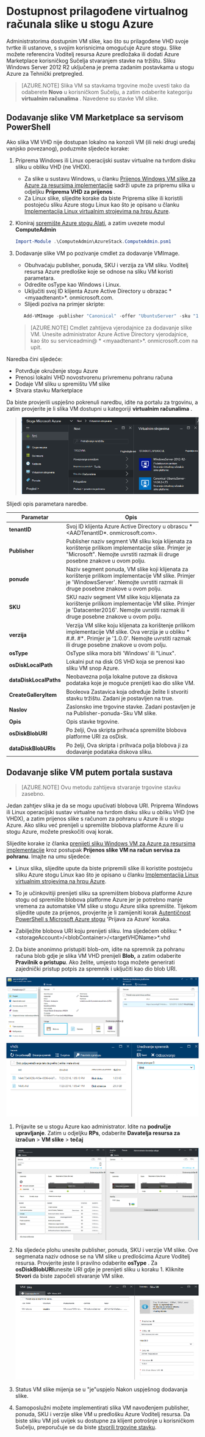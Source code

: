 <properties
    pageTitle="Dodavanje VM slike u stogu Azure | Microsoft Azure"
    description="Dodavanje vaše tvrtke ili ustanove prilagođene Windows ili Linux VM slike za klijenata za korištenje"
    services="azure-stack"
    documentationCenter=""
    authors="mattmcg"
    manager="darmour"
    editor=""/>

<tags
    ms.service="azure-stack"
    ms.workload="na"
    ms.tgt_pltfrm="na"
    ms.devlang="na"
    ms.topic="get-started-article"
    ms.date="09/26/2016"
    ms.author="mattmcg"/>

# <a name="make-a-custom-virtual-machine-image-available-in-azure-stack"></a>Dostupnost prilagođene virtualnog računala slike u stogu Azure


Administratorima dostupnim VM slike, kao što su prilagođene VHD svoje tvrtke ili ustanove, s svojim korisnicima omogućuje Azure stogu. Slike možete referencira Voditelj resursa Azure predložaka ili dodati Azure Marketplace korisničkog Sučelja stvaranjem stavke na tržištu. Sliku Windows Server 2012 R2 uključena je prema zadanim postavkama u stogu Azure za Tehnički pretpregled.

> [AZURE.NOTE] Slika VM sa stavkama trgovine može uvesti tako da odaberete **Novo** u korisničkom Sučelju, a zatim odaberite kategoriju **virtualnim računalima** . Navedene su stavke VM slike.



## <a name="add-a-vm-image-to-marketplace-with-powershell"></a>Dodavanje slike VM Marketplace sa servisom PowerShell

Ako slika VM VHD nije dostupan lokalno na konzoli VM (ili neki drugi uređaj vanjsko povezanog), poduzmite sljedeće korake:

1. Priprema Windows ili Linux operacijski sustav virtualne na tvrdom disku sliku u obliku VHD (ne VHDX).
    -   Za slike u sustavu Windows, u članku [Prijenos Windows VM slike za Azure za resursima implementacije](virtual-machines-windows-upload-image.md) sadrži upute za pripremu slika u odjeljku **Priprema VHD za prijenos** .
    -   Za Linux slike, slijedite korake da biste Priprema slike ili koristili postojeću sliku Azure stogu Linux kao što je opisano u članku [Implementacija Linux virtualnim strojevima na hrpu Azure](azure-stack-linux.md).

2. Kloniraj [spremište Azure stogu Alati](https://aka.ms/azurestackaddvmimage), a zatim uvezete modul **ComputeAdmin**

    ```powershell
    Import-Module .\ComputeAdmin\AzureStack.ComputeAdmin.psm1
    ```

3. Dodavanje slike VM po pozivanje cmdlet za dodavanje VMImage.
    -  Obuhvaćaju publisher, ponuda, SKU i verzija za VM sliku. Voditelj resursa Azure predloške koje se odnose na sliku VM koristi parametara.
    -  Odredite osType kao Windows i Linux.
    -  Uključiti svoj ID klijenta Azure Active Directory u obrazac * &lt;myaadtenant&gt;*. onmicrosoft.com.
    - Slijedi poziva na primjer skripte:

    ```powershell
       Add-VMImage -publisher "Canonical" -offer "UbuntuServer" -sku "14.04.3-LTS" -version "1.0.0" -osType Linux -osDiskLocalPath 'C:\Users\AzureStackAdmin\Desktop\UbuntuServer.vhd' -tenantID <myaadtenant>.onmicrosoft.com
    ```

    > [AZURE.NOTE] Cmdlet zahtijeva vjerodajnice za dodavanje slike VM. Unesite administrator Azure Active Directory vjerodajnice, kao što su serviceadmin@ * &lt;myaadtenant&gt;*. onmicrosoft.com na upit.  

Naredba čini sljedeće:
- Potvrđuje okruženje stogu Azure
- Prenosi lokalni VHD novostvorenu privremenu pohranu računa
- Dodaje VM sliku u spremištu VM slike
- Stvara stavku Marketplace

Da biste provjerili uspješno pokrenuli naredbu, idite na portalu za trgovinu, a zatim provjerite je li slika VM dostupni u kategoriji **virtualnim računalima** .

> ![Slika VM uspješno dodani](./media/azure-stack-add-vm-image/image5.PNG)

Slijedi opis parametara naredbe.


| Parametar | Opis |
|----------| ------------ |
|**tenantID** | Svoj ID klijenta Azure Active Directory u obrascu * &lt;AADTenantID*. onmicrosoft.com&gt;. |
|**Publisher** | Publisher naziv segment VM sliku koja klijenata za korištenje prilikom implementacije slike. Primjer je "Microsoft". Nemojte uvrstiti razmak ili druge posebne znakove u ovom polju.|
|**ponude** | Naziv segment ponuda, VM slike koji klijenata za korištenje prilikom implementacije VM slike. Primjer je 'WindowsServer'. Nemojte uvrstiti razmak ili druge posebne znakove u ovom polju. |
| **SKU** | SKU naziv segment VM slike koju klijenata za korištenje prilikom implementacije VM slike. Primjer je 'Datacenter2016'. Nemojte uvrstiti razmak ili druge posebne znakove u ovom polju. |
|**verzija** | Verzija VM slike koju klijenata za korištenje prilikom implementacije VM slike. Ova verzija je u obliku * \#.\#. \#*. Primjer je '1.0.0'. Nemojte uvrstiti razmak ili druge posebne znakove u ovom polju.|
| **osType** | OsType slika mora biti 'Windows' ili "Linux". |
|**osDiskLocalPath** | Lokalni put na disk OS VHD koja se prenosi kao sliku VM snop Azure. |
|**dataDiskLocalPaths**| Neobavezna polja lokalne putove za diskova podataka koje je moguće prenijeti kao dio slike VM.|
|**CreateGalleryItem**| Booleova Zastavica koja određuje želite li stvoriti stavku tržištu. Zadani je postavljen na true.|
|**Naslov**| Zaslonsko ime trgovine stavke. Zadani postavljen je na Publisher-ponuda-Sku VM slike.|
|**Opis**| Opis stavke trgovine. |
|**osDiskBlobURI**| Po želji, Ova skripta prihvaća spremište blobova platforme URI za osDisk.|
|**dataDiskBlobURIs**| Po želji, Ova skripta i prihvaća polja blobova ji za dodavanje podataka diskova sliku.|



## <a name="add-a-vm-image-through-the-portal"></a>Dodavanje slike VM putem portala sustava

> [AZURE.NOTE] Ovu metodu zahtijeva stvaranje trgovine stavku zasebno.

Jedan zahtjev slika je da se mogu upućivati blobova URI. Priprema Windows ili Linux operacijski sustav virtualne na tvrdom disku sliku u obliku VHD (ne VHDX), a zatim prijenos slike s računom za pohranu u Azure ili u stogu Azure. Ako sliku već prenijeli u spremište blobova platforme Azure ili u stogu Azure, možete preskočiti ovaj korak.

Slijedite korake iz članka [prenijeti sliku Windows VM za Azure za resursima implementacije](https://azure.microsoft.com/documentation/articles/virtual-machines-windows-upload-image/) kroz postupak **Prijenos slike VM na račun servisa za pohranu**. Imajte na umu sljedeće:

-   Linux slika, slijedite upute da biste pripremili slike ili koristite postojeću sliku Azure stogu Linux kao što je opisano u članku [Implementacija Linux virtualnim strojevima na hrpu Azure](azure-stack-linux.md).

- To je učinkovitiji prenijeti sliku sa spremištem blobova platforme Azure stogu od spremište blobova platforme Azure jer je potrebno manje vremena za automatske VM slike u stogu Azure slika spremište. Tijekom slijedite upute za prijenos, provjerite je li zamijeniti korak [Autentičnost PowerShell s Microsoft Azure stogu](azure-stack-deploy-template-powershell.md) 'Prijava za Azure' koraka.

- Zabilježite blobova URI koju prenijeti sliku. Ima sljedećem obliku: * &lt;storageAccount&gt;/&lt;blobContainer&gt;/&lt;targetVHDName&gt;*.vhd

2.  Da biste anonimno pristupiti blob-om, idite na spremnik za pohranu računa blob gdje je slika VM VHD prenijeli **Blob,** a zatim odaberite **Pravilnik o pristupu**. Ako želite, umjesto toga možete generirati zajednički pristup potpis za spremnik i uključiti kao dio blob URI.

![Dođite do blob polja za pohranu računa](./media/azure-stack-add-vm-image/image1.png)

![Postavljanje blob pristup javnim](./media/azure-stack-add-vm-image/image2.png)

1.  Prijavite se u stogu Azure kao administrator. Idite na **područje upravljanje**. Zatim u odjeljku **RPs**, odaberite **Davatelja resursa za izračun** > **VM slike** > **tečaj**

    ![Pokretanje da biste dodali sliku](./media/azure-stack-add-vm-image/image3.png)

2.  Na sljedeće plohu unesite publisher, ponuda, SKU i verzije VM slike. Ove segmenata naziv odnose se na VM slike u predlošcima Azure Voditelj resursa. Provjerite jeste li pravilno odaberite **osType** . Za **osDiskBlobURI**unesite URI gdje je prenijeti sliku u koraku 1. Kliknite **Stvori** da biste započeli stvaranje VM slike.

    ![Početak da biste stvorili slike](./media/azure-stack-add-vm-image/image4.png)

3.  Status VM slike mijenja se u "je"uspjelo Nakon uspješnog dodavanja slike.

4.  Samoposlužni možete implementirati slika VM navođenjem publisher, ponuda, SKU i verzije slike VM u predlošku Azure Voditelj resursa. Da biste sliku VM još uvijek su dostupne za klijent potrošnje u korisničkom Sučelju, preporučuje se da biste [stvorili trgovine stavku](azure-stack-create-and-publish-marketplace-item.md).
